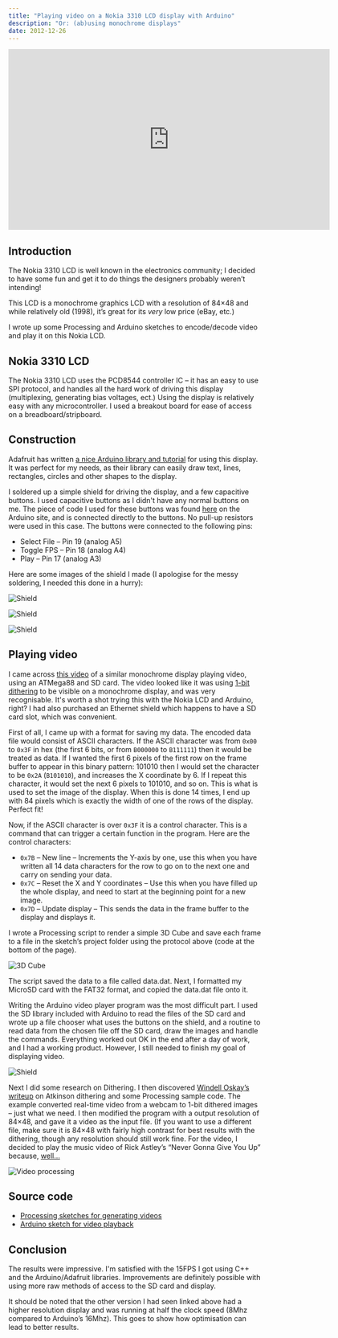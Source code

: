 ```yaml
---
title: "Playing video on a Nokia 3310 LCD display with Arduino"
description: "Or: (ab)using monochrome displays"
date: 2012-12-26
---
```


<!--*Originally published December 26, 2012*-->

<iframe id="ytplayer" type="text/html" width="640" height="360"
  src="https://www.youtube.com/embed/FJBNF5x1_kA"
  frameborder="0"></iframe>

## Introduction
The Nokia 3310 LCD is well known in the electronics community; I decided to have some fun and get it to do things the designers probably weren’t intending!

This LCD is a monochrome graphics LCD with a resolution of 84×48 and while relatively old (1998), it’s great for its *very* low price (eBay, etc.)

I wrote up some Processing and Arduino sketches to encode/decode video and play it on this Nokia LCD.

## Nokia 3310 LCD

The Nokia 3310 LCD uses the PCD8544 controller IC – it has an easy to use SPI protocol, and handles all the hard work of driving this display (multiplexing, generating bias voltages, ect.) Using the display is relatively easy with any microcontroller. I used a breakout board for ease of access on a breadboard/stripboard.

## Construction

Adafruit has written [a nice Arduino library and tutorial](https://learn.adafruit.com/nokia-5110-3310-monochrome-lcd) for using this display. It was perfect for my needs, as their library can easily draw text, lines, rectangles, circles and other shapes to the display.

I soldered up a simple shield for driving the display, and a few capacitive buttons. I used capacitive buttons as I didn't have any normal buttons on me. The piece of code I used for these buttons was found [here](http://playground.arduino.cc/Code/CapacitiveSensor) on the Arduino site, and is connected directly to the buttons. No pull-up resistors were used in this case.
The buttons were connected to the following pins:

* Select File – Pin 19 (analog A5)
* Toggle FPS – Pin 18 (analog A4)
* Play – Pin 17 (analog A3)

Here are some images of the shield I made (I apologise for the messy soldering, I needed this done in a hurry):

![Shield](/img/posts/playing-video-nokia-3310/IMG_3132.JPG "Shield")

![Shield](/img/posts/playing-video-nokia-3310/IMG_3140.JPG "Shield")

![Shield](/img/posts/playing-video-nokia-3310/IMG_3141.JPG "Shield")

## Playing video

I came across [this video](http://www.youtube.com/watch?v=mx1C1ndIZuw) of a similar monochrome display playing video, using an ATMega88 and SD card.
The video looked like it was using [1-bit dithering](http://en.wikipedia.org/wiki/Dither#Algorithms) to be visible on a monochrome display, and was very recognisable. It's worth a shot trying this with the Nokia LCD and Arduino, right?
I had also purchased an Ethernet shield which happens to have a SD card slot, which was convenient.

First of all, I came up with a format for saving my data. The encoded data file would consist of ASCII characters. If the ASCII character was from `0x00` to `0x3F` in hex (the first 6 bits, or from `B000000` to `B111111`) then it would be treated as data.
If I wanted the first 6 pixels of the first row on the frame buffer to appear in this binary pattern: 101010 then I would set the character to be `0x2A` (`B101010`), and increases the X coordinate by 6. If I repeat this character, it would set the next 6 pixels to 101010, and so on. This is what is used to set the image of the display.
When this is done 14 times, I end up with 84 pixels which is exactly the width of one of the rows of the display. Perfect fit!

Now, if the ASCII character is over `0x3F` it is a control character. This is a command that can trigger a certain function in the program.
Here are the control characters:

* `0x7B` – New line – Increments the Y-axis by one, use this when you have written all 14 data characters for the row to go on to the next one and carry on sending your data.
* `0x7C` – Reset the X and Y coordinates – Use this when you have filled up the whole display, and need to start at the beginning point for a new image.
* `0x7D` – Update display – This sends the data in the frame buffer to the display and displays it.

I wrote a Processing script to render a simple 3D Cube and save each frame to a file in the sketch’s project folder using the protocol above (code at the bottom of the page).

![3D Cube](/img/posts/playing-video-nokia-3310/3dcube.png "3D Cube")

The script saved the data to a file called data.dat.
Next, I formatted my MicroSD card with the FAT32 format, and copied the data.dat file onto it.

Writing the Arduino video player program was the most difficult part. I used the SD library included with Arduino to read the files of the SD card and wrote up a file chooser what uses the buttons on the shield, and a routine to read data from the chosen file off the SD card, draw the images and handle the commands.
Everything worked out OK in the end after a day of work, and I had a working product. However, I still needed to finish my goal of displaying video.

![Shield](/img/posts/playing-video-nokia-3310/IMG_3148.JPG "Shield")

Next I did some research on Dithering. I then discovered [Windell Oskay’s writeup](http://www.evilmadscientist.com/2012/dithering/) on Atkinson dithering and some Processing sample code. The example converted real-time video from a webcam to 1-bit dithered images – just what we need.
I then modified the program with a output resolution of 84×48, and gave it a video as the input file. (If you want to use a different file, make sure it is 84×48 with fairly high contrast for best results with the dithering, though any resolution should still work fine.
For the video, I decided to play the music video of Rick Astley’s “Never Gonna Give You Up” because, [well...](https://www.youtube.com/watch?v=dQw4w9WgXcQ)

![Video processing](/img/posts/playing-video-nokia-3310/video_processing.png "Video processing")

## Source code

* [Processing sketches for generating videos](https://github.com/joeraut/processing-nokia3310-video-converter)
* [Arduino sketch for video playback](https://github.com/joeraut/arduino-nokia3310-video-player/)

## Conclusion

The results were impressive. I'm satisfied with the 15FPS I got using C++ and the Arduino/Adafruit libraries. Improvements are definitely possible with using more raw methods of access to the SD card and display.

It should be noted that the other version I had seen linked above had a higher resolution display and was running at half the clock speed (8Mhz compared to Arduino’s 16Mhz). This goes to show how optimisation can lead to better results.
